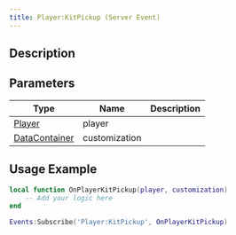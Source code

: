 ```yaml
---
title: Player:KitPickup (Server Event)
---
```

## Description

## Parameters

| Type                                                | Name          | Description |
| --------------------------------------------------- | ------------- | ----------- |
| [Player](/vext/ref/server/class/player)               | player        |             |
| [DataContainer](/vext/ref/shared/class/datacontainer) | customization |             |

## Usage Example

``` lua
local function OnPlayerKitPickup(player, customization)
    -- Add your logic here
end

Events:Subscribe('Player:KitPickup', OnPlayerKitPickup)
```
